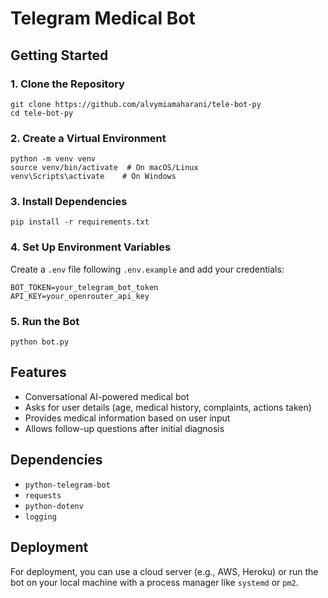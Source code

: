 # Telegram Medical Bot

## Getting Started

### 1. Clone the Repository

```
git clone https://github.com/alvymiamaharani/tele-bot-py
cd tele-bot-py
```

### 2. Create a Virtual Environment

```
python -m venv venv
source venv/bin/activate  # On macOS/Linux
venv\Scripts\activate    # On Windows
```

### 3. Install Dependencies

```
pip install -r requirements.txt
```

### 4. Set Up Environment Variables

Create a `.env` file following `.env.example` and add your credentials:

```shell
BOT_TOKEN=your_telegram_bot_token
API_KEY=your_openrouter_api_key
```

### 5. Run the Bot

```shell
python bot.py
```

## Features

- Conversational AI-powered medical bot
- Asks for user details (age, medical history, complaints, actions taken)
- Provides medical information based on user input
- Allows follow-up questions after initial diagnosis

## Dependencies

- `python-telegram-bot`
- `requests`
- `python-dotenv`
- `logging`

## Deployment

For deployment, you can use a cloud server (e.g., AWS, Heroku) or run the bot on your local machine with a process manager like `systemd` or `pm2`.
